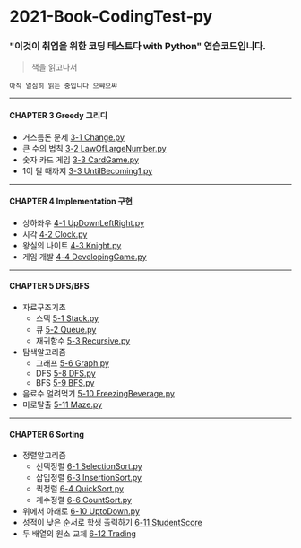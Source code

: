 # 2021-Book-CodingTest-py
### "이것이 취업을 위한 코딩 테스트다 with Python" 연습코드입니다.
> 책을 읽고나서

    아직 열심히 읽는 중입니다 으쌰으쌰

<hr>

#### CHAPTER 3 Greedy 그리디

* 거스름돈 문제 [3-1 Change.py](/CH3+Greedy/3-1+Change.py)
* 큰 수의 법칙 [3-2 LawOfLargeNumber.py](/CH3+Greedy/3-2+LawOfLargeNumber.py)
* 숫자 카드 게임 [3-3 CardGame.py](/CH3+Greedy/3-3+CardGame.py)
* 1이 될 때까지 [3-3 UntilBecoming1.py](/CH3+Greedy/3-4+UntilBecoming1.py)

<hr>

#### CHAPTER 4 Implementation 구현
* 상하좌우 [4-1 UpDownLeftRight.py](/CH4+Implementation/4-1+UpDownLeftRight.py)
* 시각 [4-2 Clock.py](/CH4+Implementation/4-2+Clock.py)
* 왕실의 나이트 [4-3 Knight.py](/CH4+Implementation/4-3+Knight.py)
* 게임 개발 [4-4 DevelopingGame.py](/CH4+Implementation/4-4+DevelopingGame.py)

<hr>

#### CHAPTER 5 DFS/BFS
* 자료구조기초
    * 스택 [5-1 Stack.py](/CH5+DFS+BFS/5-1+Stack.py)
    * 큐 [5-2 Queue.py](/CH5+DFS+BFS/5-2+Queue.py)
    * 재귀함수 [5-3 Recursive.py](/CH5+DFS+BFS/5-3+Recursive.py)
* 탐색알고리즘
    * 그래프 [5-6 Graph.py](/CH5+DFS+BFS/5-6+Graph.py)
    * DFS [5-8 DFS.py](/CH5+DFS+BFS/5-8+DFS.py)
    * BFS [5-9 BFS.py](/CH5+DFS+BFS/5-9+BFS.py)
* 음료수 얼려먹기 [5-10 FreezingBeverage.py](/CH5+DFS+BFS/5-10+FreezingBeverage.py)
* 미로탈출 [5-11 Maze.py](/CH5+DFS+BFS/5-11+Maze.py)

<hr>

#### CHAPTER 6 Sorting 
* 정렬알고리즘
    * 선택정렬 [6-1 SelectionSort.py](/CH6+Sorting/6-1+SelectionSort.py)
    * 삽입정렬 [6-3 InsertionSort.py](/CH6+Sorting/6-3+InsertionSort.py)
    * 퀵정렬 [6-4 QuickSort.py](/CH6+Sorting/6-4+QuickSort.py)
    * 계수정렬 [6-6 CountSort.py](/CH6+Sorting/6-6+CountSort(buketSort).py)
* 위에서 아래로 [6-10 UptoDown.py](/CH6+Sorting/6-10+UptoDown.py)
* 성적이 낮은 순서로 학생 출력하기 [6-11 StudentScore](/CH6+Sorting/6-11+StudentScore.py)
* 두 배열의 원소 교체 [6-12 Trading](/CH6+Sorting/6-12+Trading.py)
